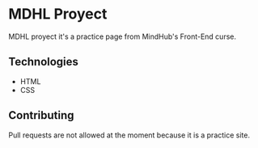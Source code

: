 # MDHL Proyect

MDHL proyect it's a practice page from MindHub's Front-End curse.

## Technologies

- HTML
- CSS

## Contributing

Pull requests are not allowed at the moment because it is a practice site.
